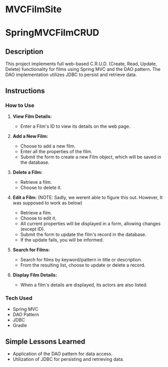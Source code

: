 # MVCFilmSite
# SpringMVCFilmCRUD

## Description
This project implements full web-based C.R.U.D. (Create, Read, Update, Delete) functionality for films using Spring MVC and the DAO pattern. The DAO implementation utilizes JDBC to persist and retrieve data.

## Instructions

### How to Use
1. **View Film Details:**
   - Enter a Film's ID to view its details on the web page.
  

2. **Add a New Film:**
   - Choose to add a new film.
   - Enter all the properties of the film.
   - Submit the form to create a new Film object, which will be saved in the database.

3. **Delete a Film:**
   - Retrieve a film.
   - Choose to delete it.

4. **Edit a Film:**
   (NOTE: Sadly, we werent able to figure this out. However, It was supposed to work as below)
   - Retrieve a film.
   - Choose to edit it.
   - All current properties will be displayed in a form, allowing changes (except ID).
   - Submit the form to update the film's record in the database.
   - If the update fails, you will be informed.

5. **Search for Films:**
   - Search for films by keyword/pattern in title or description.
   - From the resulting list, choose to update or delete a record.

6. **Display Film Details:**
   - When a film's details are displayed, its actors are also listed.

### Tech Used
- Spring MVC
- DAO Pattern
- JDBC
- Gradle

## Simple Lessons Learned

- Application of the DAO pattern for data access.
- Utilization of JDBC for persisting and retrieving data.

